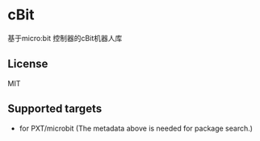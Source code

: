 # cBit

基于micro:bit 控制器的cBit机器人库

## License

MIT

## Supported targets

* for PXT/microbit
(The metadata above is needed for package search.)
